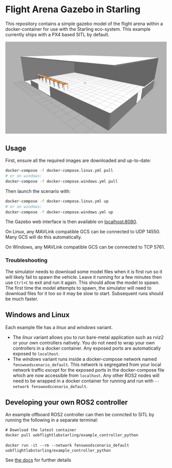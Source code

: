 # Flight Arena Gazebo in Starling

This repository contains a simple gazebo model of the flight arena within a docker-container for use with the Starling eco-system. This example currently ships with a PX4 based SITL by default.

![flightarena](flightarena.png)

## Usage

First, ensure all the required images are downloaded and up-to-date:

```sh
docker-compose -f docker-compose.linux.yml pull
# or on windows:
docker-compose -f docker-compose.windows.yml pull
```

Then launch the scenario with:

```sh
docker-compose -f docker-compose.linux.yml up
# or on windows:
docker-compose -f docker-compose.windows.yml up
```

The Gazebo web interface is then available on [localhost:8080](http://localhost:8080).

On Linux, any MAVLink compatible GCS can be connected to UDP 14550. Many GCS will do this automatically.

On Windows, any MAVLink compatible GCS can be connected to TCP 5761.

### Troubleshooting

The simulator needs to download some model files when it is first run so it will likely fail to spawn the vehicle.
Leave it running for a few minutes then use `Ctrl+C` to exit and run it again. This should allow the model to spawn.
The first time the model attempts to spawn, the simulator will need to download files for it too so it may be slow to
start. Subsequent runs should be much faster.

## Windows and Linux

Each example file has a *linux* and *windows* variant.

- The *linux* variant allows you to run bare-metal application such as rviz2 or your own controllers natively. You do not need to wrap your own controllers in a docker container. Any exposed ports are automatically exposed to `localhost`.
- The *windows* variant runs inside a docker-compose network named `fenswoodscenario_default`. This network is segregated from your local network traffic *except* for the exposed ports in the docker-compose file which are now accessible from `localhost`. Any other ROS2 nodes will need to be wrapped in a docker container for running and run with `--network fenswoodscenario_default`.

## Developing your own ROS2 controller

An example offboard ROS2 controller can then be conncted to SITL by running the following in a separate terminal:

```
# Download the latest container
docker pull uobflightlabstarling/example_controller_python

docker run -it --rm --network fenswoodscenario_default uobflightlabstarling/example_controller_python
```

See [the docs](https://docs.starlinguas.dev/guide/single-drone-local-machine/#2-running-example-ros2-offboard-controller-node) for further details
